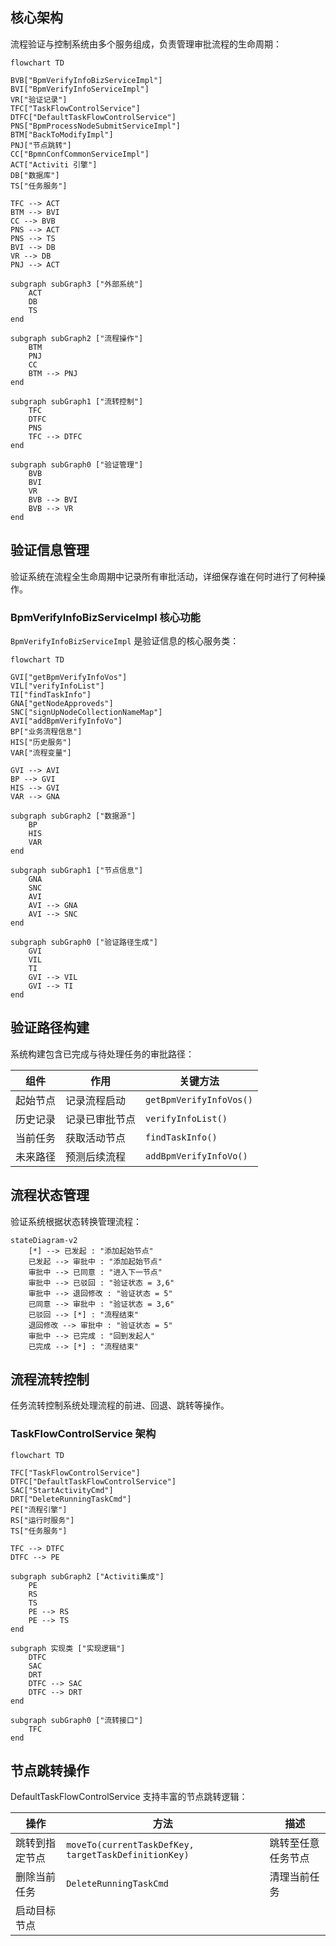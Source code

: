 ## 核心架构

流程验证与控制系统由多个服务组成，负责管理审批流程的生命周期：

```mermaid
flowchart TD

BVB["BpmVerifyInfoBizServiceImpl"]
BVI["BpmVerifyInfoServiceImpl"]
VR["验证记录"]
TFC["TaskFlowControlService"]
DTFC["DefaultTaskFlowControlService"]
PNS["BpmProcessNodeSubmitServiceImpl"]
BTM["BackToModifyImpl"]
PNJ["节点跳转"]
CC["BpmnConfCommonServiceImpl"]
ACT["Activiti 引擎"]
DB["数据库"]
TS["任务服务"]

TFC --> ACT
BTM --> BVI
CC --> BVB
PNS --> ACT
PNS --> TS
BVI --> DB
VR --> DB
PNJ --> ACT

subgraph subGraph3 ["外部系统"]
    ACT
    DB
    TS
end

subgraph subGraph2 ["流程操作"]
    BTM
    PNJ
    CC
    BTM --> PNJ
end

subgraph subGraph1 ["流转控制"]
    TFC
    DTFC
    PNS
    TFC --> DTFC
end

subgraph subGraph0 ["验证管理"]
    BVB
    BVI
    VR
    BVB --> BVI
    BVB --> VR
end

```

## 验证信息管理

验证系统在流程全生命周期中记录所有审批活动，详细保存谁在何时进行了何种操作。

### BpmVerifyInfoBizServiceImpl 核心功能

`BpmVerifyInfoBizServiceImpl` 是验证信息的核心服务类：

```mermaid
flowchart TD

GVI["getBpmVerifyInfoVos"]
VIL["verifyInfoList"]
TI["findTaskInfo"]
GNA["getNodeApproveds"]
SNC["signUpNodeCollectionNameMap"]
AVI["addBpmVerifyInfoVo"]
BP["业务流程信息"]
HIS["历史服务"]
VAR["流程变量"]

GVI --> AVI
BP --> GVI
HIS --> GVI
VAR --> GNA

subgraph subGraph2 ["数据源"]
    BP
    HIS
    VAR
end

subgraph subGraph1 ["节点信息"]
    GNA
    SNC
    AVI
    AVI --> GNA
    AVI --> SNC
end

subgraph subGraph0 ["验证路径生成"]
    GVI
    VIL
    TI
    GVI --> VIL
    GVI --> TI
end
```

## 验证路径构建

系统构建包含已完成与待处理任务的审批路径：

| 组件     | 作用           | 关键方法                  |
| -------- | -------------- | ------------------------- |
| 起始节点 | 记录流程启动   | `getBpmVerifyInfoVos()` |
| 历史记录 | 记录已审批节点 | `verifyInfoList()`      |
| 当前任务 | 获取活动节点   | `findTaskInfo()`        |
| 未来路径 | 预测后续流程   | `addBpmVerifyInfoVo()`  |

## 流程状态管理

验证系统根据状态转换管理流程：

```mermaid
stateDiagram-v2
    [*] --> 已发起 : "添加起始节点"
    已发起 --> 审批中 : "添加起始节点"
    审批中 --> 已同意 : "进入下一节点"
    审批中 --> 已驳回 : "验证状态 = 3,6"
    审批中 --> 退回修改 : "验证状态 = 5"
    已同意 --> 审批中 : "验证状态 = 3,6"
    已驳回 --> [*] : "流程结束"
    退回修改 --> 审批中 : "验证状态 = 5"
    审批中 --> 已完成 : "回到发起人"
    已完成 --> [*] : "流程结束"
```

## 流程流转控制

任务流转控制系统处理流程的前进、回退、跳转等操作。

### TaskFlowControlService 架构

```mermaid
flowchart TD

TFC["TaskFlowControlService"]
DTFC["DefaultTaskFlowControlService"]
SAC["StartActivityCmd"]
DRT["DeleteRunningTaskCmd"]
PE["流程引擎"]
RS["运行时服务"]
TS["任务服务"]

TFC --> DTFC
DTFC --> PE

subgraph subGraph2 ["Activiti集成"]
    PE
    RS
    TS
    PE --> RS
    PE --> TS
end

subgraph 实现类 ["实现逻辑"]
    DTFC
    SAC
    DRT
    DTFC --> SAC
    DTFC --> DRT
end

subgraph subGraph0 ["流转接口"]
    TFC
end
```

## 节点跳转操作

DefaultTaskFlowControlService 支持丰富的节点跳转逻辑：

| 操作           | 方法                                                   | 描述               |
| -------------- | ------------------------------------------------------ | ------------------ |
| 跳转到指定节点 | `moveTo(currentTaskDefKey, targetTaskDefinitionKey)` | 跳转至任意任务节点 |
| 删除当前任务   | `DeleteRunningTaskCmd`                               | 清理当前任务       |
| 启动目标节点   |                                                        |                    |
